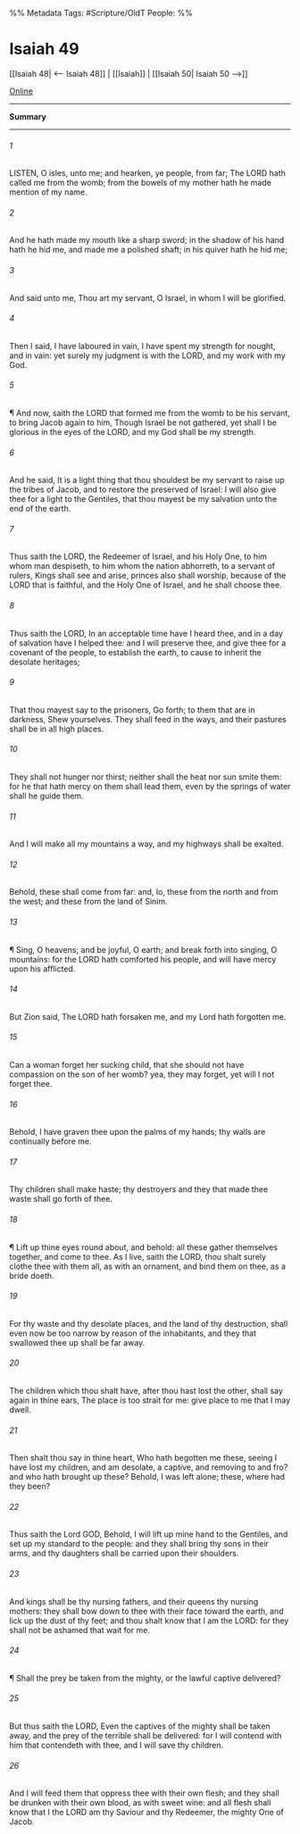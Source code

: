 

%% Metadata
Tags: #Scripture/OldT
People: 
%%
# Isaiah 49
[[Isaiah 48| <-- Isaiah 48]] | [[Isaiah]] | [[Isaiah 50| Isaiah 50 -->]]

[Online](https://churchofjesuschrist.org/study/scriptures/ot/isa/49?lang=eng)

---
__Summary__



---

###### 1
LISTEN, O isles, unto me; and hearken, ye people, from far; The LORD hath called me from the womb; from the bowels of my mother hath he made mention of my name.
###### 2
And he hath made my mouth like a sharp sword; in the shadow of his hand hath he hid me, and made me a polished shaft; in his quiver hath he hid me;
###### 3
And said unto me, Thou art my servant, O Israel, in whom I will be glorified.
###### 4
Then I said, I have laboured in vain, I have spent my strength for nought, and in vain: yet surely my judgment is with the LORD, and my work with my God.
###### 5
¶ And now, saith the LORD that formed me from the womb to be his servant, to bring Jacob again to him, Though Israel be not gathered, yet shall I be glorious in the eyes of the LORD, and my God shall be my strength.
###### 6
And he said, It is a light thing that thou shouldest be my servant to raise up the tribes of Jacob, and to restore the preserved of Israel: I will also give thee for a light to the Gentiles, that thou mayest be my salvation unto the end of the earth.
###### 7
Thus saith the LORD, the Redeemer of Israel, and his Holy One, to him whom man despiseth, to him whom the nation abhorreth, to a servant of rulers, Kings shall see and arise, princes also shall worship, because of the LORD that is faithful, and the Holy One of Israel, and he shall choose thee.
###### 8
Thus saith the LORD, In an acceptable time have I heard thee, and in a day of salvation have I helped thee: and I will preserve thee, and give thee for a covenant of the people, to establish the earth, to cause to inherit the desolate heritages;
###### 9
That thou mayest say to the prisoners, Go forth; to them that are in darkness, Shew yourselves.  They shall feed in the ways, and their pastures shall be in all high places.
###### 10
They shall not hunger nor thirst; neither shall the heat nor sun smite them: for he that hath mercy on them shall lead them, even by the springs of water shall he guide them.
###### 11
And I will make all my mountains a way, and my highways shall be exalted.
###### 12
Behold, these shall come from far: and, lo, these from the north and from the west; and these from the land of Sinim.
###### 13
¶ Sing, O heavens; and be joyful, O earth; and break forth into singing, O mountains: for the LORD hath comforted his people, and will have mercy upon his afflicted.
###### 14
But Zion said, The LORD hath forsaken me, and my Lord hath forgotten me.
###### 15
Can a woman forget her sucking child, that she should not have compassion on the son of her womb?  yea, they may forget, yet will I not forget thee.
###### 16
Behold, I have graven thee upon the palms of my hands; thy walls are continually before me.
###### 17
Thy children shall make haste; thy destroyers and they that made thee waste shall go forth of thee.
###### 18
¶ Lift up thine eyes round about, and behold: all these gather themselves together, and come to thee.  As I live, saith the LORD, thou shalt surely clothe thee with them all, as with an ornament, and bind them on thee, as a bride doeth.
###### 19
For thy waste and thy desolate places, and the land of thy destruction, shall even now be too narrow by reason of the inhabitants, and they that swallowed thee up shall be far away.
###### 20
The children which thou shalt have, after thou hast lost the other, shall say again in thine ears, The place is too strait for me: give place to me that I may dwell.
###### 21
Then shalt thou say in thine heart, Who hath begotten me these, seeing I have lost my children, and am desolate, a captive, and removing to and fro?  and who hath brought up these?  Behold, I was left alone; these, where had they been?
###### 22
Thus saith the Lord GOD, Behold, I will lift up mine hand to the Gentiles, and set up my standard to the people: and they shall bring thy sons in their arms, and thy daughters shall be carried upon their shoulders.
###### 23
And kings shall be thy nursing fathers, and their queens thy nursing mothers: they shall bow down to thee with their face toward the earth, and lick up the dust of thy feet; and thou shalt know that I am the LORD: for they shall not be ashamed that wait for me.
###### 24
¶ Shall the prey be taken from the mighty, or the lawful captive delivered?
###### 25
But thus saith the LORD, Even the captives of the mighty shall be taken away, and the prey of the terrible shall be delivered: for I will contend with him that contendeth with thee, and I will save thy children.
###### 26
And I will feed them that oppress thee with their own flesh; and they shall be drunken with their own blood, as with sweet wine: and all flesh shall know that I the LORD am thy Saviour and thy Redeemer, the mighty One of Jacob.



